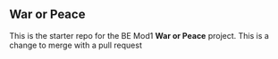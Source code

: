 ## War or Peace

This is the starter repo for the BE Mod1 **War or Peace** project.
This is a change to merge with a pull request
